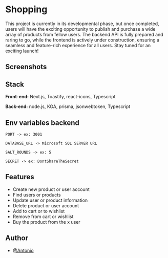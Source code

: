 
# Shopping
This project is currently in its developmental phase, but once completed, users will have the exciting opportunity to publish and purchase a wide array of products from fellow users. The backend API is fully prepared and raring to go, while the frontend is actively under construction, ensuring a seamless and feature-rich experience for all users. Stay tuned for an exciting launch!

## Screenshots

<!--![example 1](https://github.com/AntonioSilvaVaz/shopping/blob/main/assets/image.png)-->

<!--![example 1](https://github.com/AntonioSilvaVaz/shopping/blob/main/assets/gif.gif)-->


## Stack

**Front-end:** Next.js, Toastify, react-icons, Typescript

**Back-end:** node.js, KOA, prisma, jsonwebtoken, Typescript

## Env variables backend

`PORT -> ex: 3001`

`DATABASE_URL -> Microsoft SQL SERVER URL`

`SALT_ROUNDS -> ex: 5`

`SECRET -> ex: DontShareTheSecret`


## Features

- Create new product or user account
- Find users or products
- Update user or product information
- Delete product or user account
- Add to cart or to wishlist
- Remove from cart or wishlist
- Buy the product from the x user
## Author

- [@Antonio](https://github.com/AntonioSilvaVaz)
